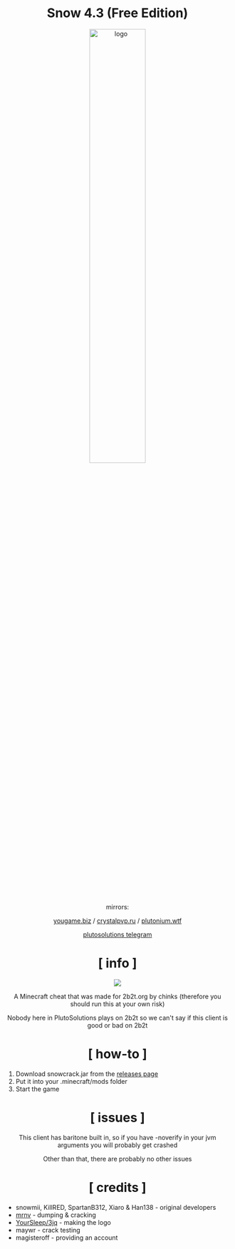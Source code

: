 <div align="center">

# Snow 4.3 (Free Edition)

<img src="https://crystalpvp.ru/snow/githublogo.png" alt="logo" width="50%" />

mirrors:

[yougame.biz](https://yougame.biz/threads/) / [crystalpvp.ru](https://crystalpvp.ru/snow/) / [plutonium.wtf](https://plutonium.wtf/snow/)

[plutosolutions telegram](https://t.me/plutosolutions)

# [ info ]

![](https://i.imgur.com/DroawqE.png)

A Minecraft cheat that was made for 2b2t.org by chinks (therefore you should run this at your own risk)

Nobody here in PlutoSolutions plays on 2b2t so we can't say if this client is good or bad on 2b2t

# [ how-to ]

</div>

1. Download snowcrack.jar from the [releases page](https://github.com/PlutoSolutions/Snow/releases)
0. Put it into your .minecraft/mods folder
0. Start the game

<div align="center">

# [ issues ]

This client has baritone built in, so if you have -noverify in your jvm arguments you will probably get crashed

Other than that, there are probably no other issues

# [ credits ]

</div>

+ snowmii, KillRED, SpartanB312, Xiaro & Han138 - original developers
+ [mrnv](https://github.com/mr-nv) - dumping & cracking
+ [YourSleep/3jq](https://github.com/3jq) - making the logo
+ maywr - crack testing
+ magisteroff - providing an account
